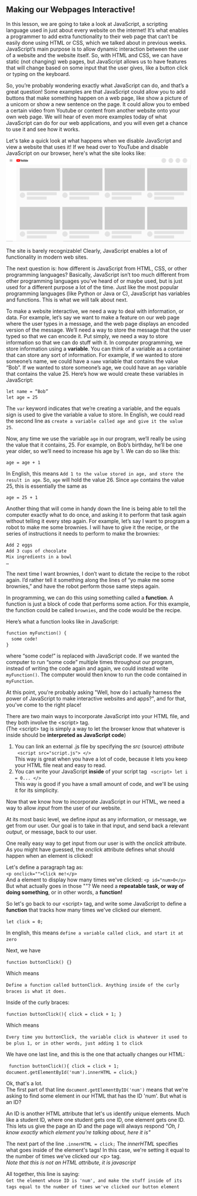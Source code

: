 ## Making our Webpages Interactive! 


In this lesson, we are going to take a look at JavaScript, a scripting language used in just about every website on the internet! It’s what enables a programmer to add extra functionality to their web page that can’t be easily done using HTML or CSS, which we talked about in previous weeks. JavaScript’s main purpose is to allow dynamic interaction between the user of a website and the website itself. So, with HTML and CSS, we can have static (not changing) web pages, but JavaScript allows us to have features that will change based on some input that the user gives, like a button click or typing on the keyboard. 

So, you’re probably wondering exactly what JavaScript can do, and that’s a great question! Some examples are that JavaScript could allow you to add buttons that make something happen on a web page, like show a picture of a unicorn or show a new sentence on the page. It could allow you to embed a certain video from Youtube or content from another website onto your own web page. We will hear of even more examples today of what JavaScript can do for our web applications, and you will even get a chance to use it and see how it works. 

Let's take a quick look at what happens when we disable JavaScript and view a website that uses it! If we head over to YouTube and disable JavaScript on our browser, here's what the site looks like:
![youtube.com with JavaScript disabled](images/youtube.png)

The site is barely recognizable! Clearly, JavaScript enables a lot of functionality in modern web sites.

The next question is: how different is JavaScript from HTML, CSS, or other programming languages? Basically, JavaScript isn’t too much different from other programming languages you’ve heard of or maybe used, but is just used for a different purpose a lot of the time. Just like the most popular programming languages (like Python or Java or C), JavaScript has variables and functions. This is what we will talk about next. 

To make a website interactive, we need a way to deal with information, or data. For example, let’s say we want to make a feature on our web page where the user types in a message, and the web page displays an encoded version of the message. We’ll need a way to store the message that the user typed so that we can encode it. Put simply, we need a way to store information so that we can do stuff with it. In computer programming, we store information using a **variable**. You can think of a variable as a container that can store any sort of information. For example, if we wanted to store someone’s name, we could have a `name` variable that contains the value “Bob”. If we wanted to store someone’s age, we could have an `age` variable that contains the value 25. Here’s how we would create these variables in JavaScript:

```
let name = “Bob”
let age = 25
```

The `var` keyword indicates that we’re creating a variable, and the equals sign is used to give the variable a value to store. In English, we could read the second line as `create a variable called age and give it the value 25`.

Now, any time we use the variable `age` in our program, we’ll really be using the value that it contains, 25. For example, on Bob’s birthday, he’ll be one year older, so we’ll need to increase his age by 1. We can do so like this:

```
age = age + 1
```

In English, this means `Add 1 to the value stored in age, and store the result in age`. So, `age` will hold the value 26. Since `age` contains the value 25, this is essentially the same as

```
age = 25 + 1
```

Another thing that will come in handy down the line is being able to tell the computer exactly what to do once, and asking it to perform that task again without telling it every step again. For example, let’s say I want to program a robot to make me some brownies. I will have to give it the recipe, or the series of instructions it needs to perform to make the brownies:

```
Add 2 eggs
Add 3 cups of chocolate
Mix ingredients in a bowl
…
```

The next time I want brownies, I don’t want to dictate the recipe to the robot again. I’d rather tell it something along the lines of “yo make me some brownies,” and have the robot perform those same steps again. 

In programming, we can do this using something called a **function**. A function is just a block of code that performs some action. For this example, the function could be called `brownies`, and the code would be the recipe. 

Here’s what a function looks like in JavaScript:

```
function myFunction() {
  some code!
}
```

where “some code!” is replaced with JavaScript code. If we wanted the computer to run “some code” multiple times throughout our program, instead of writing the code again and again, we could instead write `myFunction()`. The computer would then know to run the code contained in `myFunction`.

  
At this point, you're probably asking "Well, how do I actually harness the power of JavaScript to make interactive websites and apps?", and for that, you've come to the right place!  

There are two main ways to incorporate JavaScript into your HTML file, and they both involve the \<script> tag.  
(The \<script> tag is simply a way to let the browser know that whatever is inside should be **interpreted as JavaScript code**) 

1. You can link an external .js file by specifying the *src* (source) *attribute*  
``` <script src="script.js"> </>```  
This way is great when you have a lot of code, because it lets you keep your HTML file neat and easy to read. 
2. You can write your JavaScript **inside** of your script tag
``` <script> let i = 0... </>```  
This way is good if you have a small amount of code, and we'll be using it for its simplicity. 

Now that we know how to incorporate JavaScript in our HTML, we need a way to allow *input* from the user of our website.  
  
At its most basic level, we define *input* as any information, or message,  we get from our user. Our goal is to take in that input, and send back a relevant *output*, or message, back to our user.  

One really easy way to get input from our user is with the *onclick* attribute. As you might have guessed, the *onclick* attribute defines what should happen when an element is clicked!  

Let's define a paragraph tag as:  
```<p onclick="">Click me!</p>```  
And a element to display how many times we've clicked:
```<p id="num>0</p>```
But what actually goes in those ""? We need a **repeatable task, or way of doing something**, or in other words, a **function!**  

So let's go back to our \<script> tag, and write some JavaScript to define a **function** that tracks how many times we've clicked our element. 


```let click = 0;```

In english, this means 
```define a variable called click, and start it at zero```  

Next, we have

```function buttonClick() {}```

Which means 

```Define a function called buttonClick. Anything inside of the curly braces is what it does.```

Inside of the curly braces:  
 
```function buttonClick(){ click = click + 1; }```

Which means  

```Every time you buttonClick, the variable click is whatever it used to be plus 1, or in other words, just adding 1 to click```  

We have one last line, and this is the one that actually changes our HTML:  

``` function buttonClick(){ click = click + 1;    document.getElementById('num').innerHTML = click;}```

Ok, that's a lot.  
The first part of that line `document.getElementByID('num')` means that we're asking to find some element in our HTML that has the ID 'num'. But what is an ID?  

An ID is another HTML attribute that let's us identify unique elements. Much like a student ID, where one student gets one ID, one element gets one ID.  
This lets us give the page an ID and the page will always respond *"Oh, I know exactly which element you're talking about, here it is"*  

The next part of the line `.innerHTML = click;` 
The *innerHTML* specifies what goes inside of the element's tags! In this case, we're setting it equal to the number of times we've clicked our \<p> tag.  
*Note that this is not an HTML attribute, it is javascript*  

All together, this line is saying:  
`Get the element whose ID is 'num', and make the stuff inside of its tags equal to the number of times we've clicked our button element`

